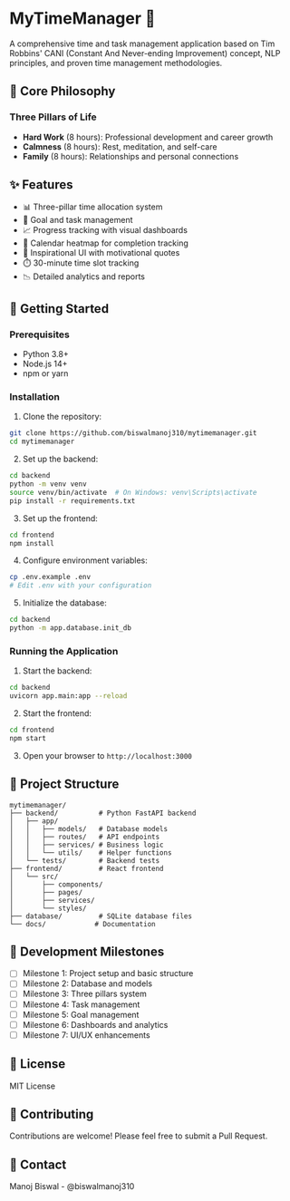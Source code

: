 # MyTimeManager 🎯

A comprehensive time and task management application based on Tim Robbins' CANI (Constant And Never-ending Improvement) concept, NLP principles, and proven time management methodologies.

## 🌟 Core Philosophy

### Three Pillars of Life
- **Hard Work** (8 hours): Professional development and career growth
- **Calmness** (8 hours): Rest, meditation, and self-care
- **Family** (8 hours): Relationships and personal connections

## ✨ Features

- 📊 Three-pillar time allocation system
- 🎯 Goal and task management
- 📈 Progress tracking with visual dashboards
- 📅 Calendar heatmap for completion tracking
- 🎨 Inspirational UI with motivational quotes
- ⏱️ 30-minute time slot tracking
- 📉 Detailed analytics and reports

## 🚀 Getting Started

### Prerequisites
- Python 3.8+
- Node.js 14+
- npm or yarn

### Installation

1. Clone the repository:
```bash
git clone https://github.com/biswalmanoj310/mytimemanager.git
cd mytimemanager
```

2. Set up the backend:
```bash
cd backend
python -m venv venv
source venv/bin/activate  # On Windows: venv\Scripts\activate
pip install -r requirements.txt
```

3. Set up the frontend:
```bash
cd frontend
npm install
```

4. Configure environment variables:
```bash
cp .env.example .env
# Edit .env with your configuration
```

5. Initialize the database:
```bash
cd backend
python -m app.database.init_db
```

### Running the Application

1. Start the backend:
```bash
cd backend
uvicorn app.main:app --reload
```

2. Start the frontend:
```bash
cd frontend
npm start
```

3. Open your browser to `http://localhost:3000`

## 📁 Project Structure

```
mytimemanager/
├── backend/          # Python FastAPI backend
│   ├── app/
│   │   ├── models/   # Database models
│   │   ├── routes/   # API endpoints
│   │   ├── services/ # Business logic
│   │   └── utils/    # Helper functions
│   └── tests/        # Backend tests
├── frontend/         # React frontend
│   └── src/
│       ├── components/
│       ├── pages/
│       ├── services/
│       └── styles/
├── database/         # SQLite database files
└── docs/            # Documentation
```

## 🎯 Development Milestones

- [ ] Milestone 1: Project setup and basic structure
- [ ] Milestone 2: Database and models
- [ ] Milestone 3: Three pillars system
- [ ] Milestone 4: Task management
- [ ] Milestone 5: Goal management
- [ ] Milestone 6: Dashboards and analytics
- [ ] Milestone 7: UI/UX enhancements

## 📝 License

MIT License

## 🤝 Contributing

Contributions are welcome! Please feel free to submit a Pull Request.

## 📧 Contact

Manoj Biswal - @biswalmanoj310
